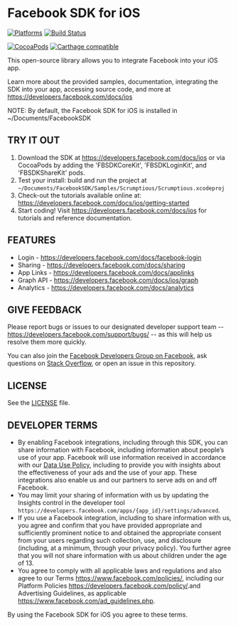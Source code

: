 # Facebook SDK for iOS

[![Platforms](https://img.shields.io/cocoapods/p/FBSDKCoreKit.svg)](https://cocoapods.org/pods/FBSDKCoreKit)
[![Build Status](https://travis-ci.org/facebook/facebook-objc-sdk.svg?branch=master)](https://travis-ci.org/facebook/facebook-objc-sdk)

[![CocoaPods](https://img.shields.io/cocoapods/v/FBSDKCoreKit.svg)](https://cocoapods.org/pods/FBSDKCoreKit)
[![Carthage compatible](https://img.shields.io/badge/Carthage-compatible-4BC51D.svg?style=flat)](https://github.com/Carthage/Carthage)

This open-source library allows you to integrate Facebook into your iOS app.

Learn more about the provided samples, documentation, integrating the SDK into your app, accessing source code, and more
at https://developers.facebook.com/docs/ios

NOTE: By default, the Facebook SDK for iOS is installed in ~/Documents/FacebookSDK

## TRY IT OUT

1. Download the SDK at <https://developers.facebook.com/docs/ios> or via CocoaPods by adding the 'FBSDKCoreKit',
   'FBSDKLoginKit', and 'FBSDKShareKit' pods.
2. Test your install: build and run the project at `~/Documents/FacebookSDK/Samples/Scrumptious/Scrumptious.xcodeproj`
3. Check-out the tutorials available online at: <https://developers.facebook.com/docs/ios/getting-started>
4. Start coding! Visit <https://developers.facebook.com/docs/ios> for tutorials and reference documentation.

## FEATURES

- Login - <https://developers.facebook.com/docs/facebook-login>
- Sharing - <https://developers.facebook.com/docs/sharing>
- App Links - <https://developers.facebook.com/docs/applinks>
- Graph API - <https://developers.facebook.com/docs/ios/graph>
- Analytics - <https://developers.facebook.com/docs/analytics>

## GIVE FEEDBACK

Please report bugs or issues to our designated developer support team -- <https://developers.facebook.com/support/bugs/> -- as this will help us resolve them more quickly.

You can also join the [Facebook Developers Group on Facebook](https://www.facebook.com/groups/fbdevelopers/), ask
questions on [Stack Overflow](http://facebook.stackoverflow.com), or open an issue in this repository.

## LICENSE

See the [LICENSE](LICENSE) file.

## DEVELOPER TERMS

- By enabling Facebook integrations, including through this SDK, you can share information with Facebook, including
  information about people’s use of your app. Facebook will use information received in accordance with our
  [Data Use Policy](https://www.facebook.com/about/privacy/), including to provide you with insights about the
  effectiveness of your ads and the use of your app. These integrations also enable us and our partners to serve ads on
  and off Facebook.
- You may limit your sharing of information with us by updating the Insights control in the developer tool
  `https://developers.facebook.com/apps/{app_id}/settings/advanced`.
- If you use a Facebook integration, including to share information with us, you agree and confirm that you have
  provided appropriate and sufficiently prominent notice to and obtained the appropriate consent from your users
  regarding such collection, use, and disclosure (including, at a minimum, through your privacy policy). You further
  agree that you will not share information with us about children under the age of 13.
- You agree to comply with all applicable laws and regulations and also agree to our Terms
  <https://www.facebook.com/policies/>, including our Platform Policies <https://developers.facebook.com/policy/>.and
  Advertising Guidelines, as applicable <https://www.facebook.com/ad_guidelines.php>.

By using the Facebook SDK for iOS you agree to these terms.
